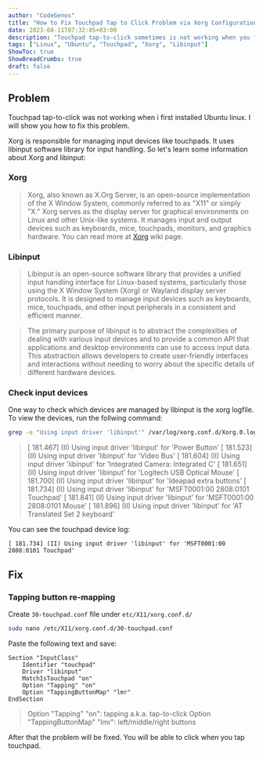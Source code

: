```yaml
---
author: "CodeGenos"
title: "How to Fix Touchpad Tap to Click Problem via Xorg Configuration File on Ubuntu"
date: 2023-08-11T07:32:05+03:00
description: "Touchpad tap-to-click sometimes is not working when you first installed Ubuntu linux. You can fix this problem via adding Xorg configuration file for touchpad."
tags: ["Linux", "Ubuntu", "Touchpad", "Xorg", "Libinput"]
ShowToc: true
ShowBreadCrumbs: true
draft: false
---
```


## Problem
Touchpad tap-to-click was not working when i first installed Ubuntu linux. I will show you how to fix this problem.

Xorg is responsible for managing input devices like touchpads. It uses libinput software library for input handling. So let's learn some information about Xorg and libinput:

### Xorg
>Xorg, also known as X.Org Server, is an open-source implementation of the X Window System, commonly referred to as "X11" or simply "X." Xorg serves as the display server for graphical environments on Linux and other Unix-like systems. It manages input and output devices such as keyboards, mice, touchpads, monitors, and graphics hardware. You can read more at <a href="https://www.x.org/wiki/" target="_blank">Xorg</a> wiki page.

### Libinput
>Libinput is an open-source software library that provides a unified input handling interface for Linux-based systems, particularly those using the X Window System (Xorg) or Wayland display server protocols. It is designed to manage input devices such as keyboards, mice, touchpads, and other input peripherals in a consistent and efficient manner.

>The primary purpose of libinput is to abstract the complexities of dealing with various input devices and to provide a common API that applications and desktop environments can use to access input data. This abstraction allows developers to create user-friendly interfaces and interactions without needing to worry about the specific details of different hardware devices.

### Check input devices
One way to check which devices are managed by libinput is the xorg logfile. To view the devices, run the follwing command:

```bash
grep -e "Using input driver 'libinput'" /var/log/xorg.conf.d/Xorg.0.log
```

>[   181.467] (II) Using input driver 'libinput' for 'Power Button'
[   181.523] (II) Using input driver 'libinput' for 'Video Bus'
[   181.604] (II) Using input driver 'libinput' for 'Integrated Camera: Integrated C'
[   181.651] (II) Using input driver 'libinput' for 'Logitech USB Optical Mouse'
[   181.700] (II) Using input driver 'libinput' for 'Ideapad extra buttons'
[   181.734] (II) Using input driver 'libinput' for 'MSFT0001:00 2808:0101 Touchpad'
[   181.841] (II) Using input driver 'libinput' for 'MSFT0001:00 2808:0101 Mouse'
[   181.896] (II) Using input driver 'libinput' for 'AT Translated Set 2 keyboard'

You can see the touchpad device log:

`[ 181.734] (II) Using input driver 'libinput' for 'MSFT0001:00 2808:0101 Touchpad'`

## Fix
### Tapping button re-mapping

Create `30-touchpad.conf` file under `etc/X11/xorg.conf.d/`

```bash
sudo nano /etc/X11/xorg.conf.d/30-touchpad.conf
```

Paste the following text and save:

```
Section "InputClass"
    Identifier "touchpad"
    Driver "libinput"
    MatchIsTouchpad "on"
    Option "Tapping" "on"
    Option "TappingButtonMap" "lmr"
EndSection
```

>Option "Tapping" "on": tapping a.k.a. tap-to-click
 Option "TappingButtonMap" "lmr": left/middle/right buttons

After that the problem will be fixed. You will be able to click when you tap touchpad.